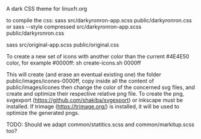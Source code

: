 A dark CSS theme for linuxfr.org

to compile the css:
sass src/darkyronron-app.scss public/darkyronron.css
or
sass --style compressed src/darkyronron-app.scss public/darkyronron.css

sass src/original-app.scss public/original.css


To create a new set of icons with another color than the current #4E4E50 color,
for example #0000ff:
sh create-icons.sh 0000ff

This will create (and erase an eventual existing one) the folder 
public/images/icones-0000ff, copy inside all the content of public/images/icones
then change the color of the concerned svg files, and create and optimize their 
respective relative png file.
To create the png, svgexport (https://github.com/shakiba/svgexport) or inkscape
must be installed. 
If trimage (https://trimage.org/) is installed, it will be used to optimize the 
generated pngs.


TODO:
Should we adapt common/statitics.scss and common/markitup.scss too? 
